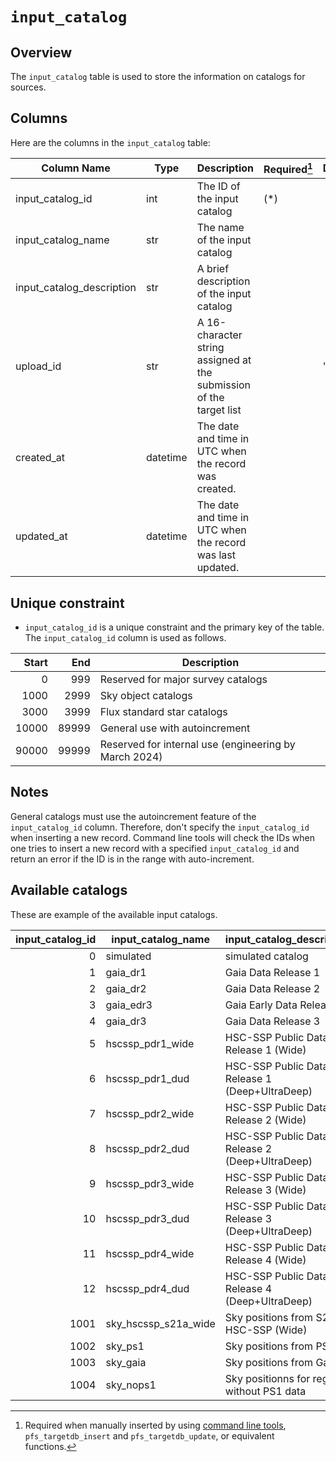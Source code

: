 # `input_catalog`

## Overview

The `input_catalog` table is used to store the information on catalogs for sources.

## Columns

Here are the columns in the `input_catalog` table:

| Column Name               | Type     | Description                                                         | Required[^1] | Default |
|---------------------------|----------|---------------------------------------------------------------------|--------------|---------|
| input_catalog_id          | int      | The ID of the input catalog                                         | (*)          |         |
| input_catalog_name        | str      | The name of the input catalog                                       |              |         |
| input_catalog_description | str      | A brief description of the input catalog                            |              |         |
| upload_id                 | str      | A 16-character string assigned at the submission of the target list |              | ""      |
| created_at                | datetime | The date and time in UTC when the record was created.               |              |         |
| updated_at                | datetime | The date and time in UTC when the record was last updated.          |              |         |

[^1]: Required when manually inserted by using [command line tools](../cli_tools.md), `pfs_targetdb_insert` and `pfs_targetdb_update`, or equivalent functions.

## Unique constraint

- `input_catalog_id` is a unique constraint and the primary key of the table. The `input_catalog_id` column is used as follows.

| Start |   End | Description                                           |
|------:|------:|-------------------------------------------------------|
|     0 |   999 | Reserved for major survey catalogs                    |
|  1000 |  2999 | Sky object catalogs                                   |
|  3000 |  3999 | Flux standard star catalogs                           |
| 10000 | 89999 | General use with autoincrement                        |
| 90000 | 99999 | Reserved for internal use (engineering by March 2024) |

## Notes

General catalogs must use the autoincrement feature of the `input_catalog_id` column. Therefore, don't specify the `input_catalog_id` when inserting a new record.
Command line tools will check the IDs when one tries to insert a new record with a specified `input_catalog_id` and return an error if the ID is in the range with auto-increment.


## Available catalogs

These are example of the available input catalogs.

| input_catalog_id | input_catalog_name   | input_catalog_description                      |
|-----------------:|----------------------|------------------------------------------------|
|                0 | simulated            | simulated catalog                              |
|                1 | gaia_dr1             | Gaia Data Release 1                            |
|                2 | gaia_dr2             | Gaia Data Release 2                            |
|                3 | gaia_edr3            | Gaia Early Data Release 3                      |
|                4 | gaia_dr3             | Gaia Data Release 3                            |
|                5 | hscssp_pdr1_wide     | HSC-SSP Public Data Release 1 (Wide)           |
|                6 | hscssp_pdr1_dud      | HSC-SSP Public Data Release 1 (Deep+UltraDeep) |
|                7 | hscssp_pdr2_wide     | HSC-SSP Public Data Release 2 (Wide)           |
|                8 | hscssp_pdr2_dud      | HSC-SSP Public Data Release 2 (Deep+UltraDeep) |
|                9 | hscssp_pdr3_wide     | HSC-SSP Public Data Release 3 (Wide)           |
|               10 | hscssp_pdr3_dud      | HSC-SSP Public Data Release 3 (Deep+UltraDeep) |
|               11 | hscssp_pdr4_wide     | HSC-SSP Public Data Release 4 (Wide)           |
|               12 | hscssp_pdr4_dud      | HSC-SSP Public Data Release 4 (Deep+UltraDeep) |
|             1001 | sky_hscssp_s21a_wide | Sky positions from S21A HSC-SSP (Wide)         |
|             1002 | sky_ps1              | Sky positions from PS1                         |
|             1003 | sky_gaia             | Sky positions from Gaia                        |
|             1004 | sky_nops1            | Sky positionns for regions without PS1 data    |
